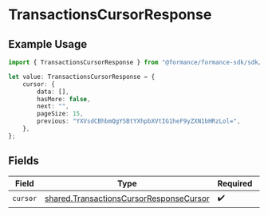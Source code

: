 # TransactionsCursorResponse

## Example Usage

```typescript
import { TransactionsCursorResponse } from "@formance/formance-sdk/sdk/models/shared";

let value: TransactionsCursorResponse = {
    cursor: {
        data: [],
        hasMore: false,
        next: "",
        pageSize: 15,
        previous: "YXVsdCBhbmQgYSBtYXhpbXVtIG1heF9yZXN1bHRzLol=",
    },
};
```

## Fields

| Field                                                                                                     | Type                                                                                                      | Required                                                                                                  | Description                                                                                               |
| --------------------------------------------------------------------------------------------------------- | --------------------------------------------------------------------------------------------------------- | --------------------------------------------------------------------------------------------------------- | --------------------------------------------------------------------------------------------------------- |
| `cursor`                                                                                                  | [shared.TransactionsCursorResponseCursor](../../../sdk/models/shared/transactionscursorresponsecursor.md) | :heavy_check_mark:                                                                                        | N/A                                                                                                       |
